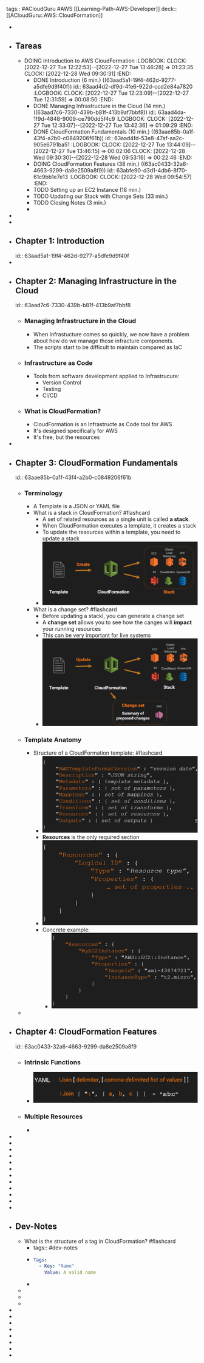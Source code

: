 tags:: #ACloudGuru #AWS [[Learning-Path-AWS-Developer]]
deck:: [[ACloudGuru::AWS::CloudFormation]]

-
- ## Tareas
	- DOING Introduction to AWS CloudFormation
	  :LOGBOOK:
	  CLOCK: [2022-12-27 Tue 12:22:53]--[2022-12-27 Tue 13:46:28] =>  01:23:35
	  CLOCK: [2022-12-28 Wed 09:30:31]
	  :END:
		- DONE Introduction (6 min.) ((63aad5a1-19f4-462d-9277-a5dfe9d9f40f))
		  id:: 63aad4d2-df9d-4fe6-922d-ccd2e84a7820
		  :LOGBOOK:
		  CLOCK: [2022-12-27 Tue 12:23:09]--[2022-12-27 Tue 12:31:59] =>  00:08:50
		  :END:
		- DONE Managing Infrastructure in the Cloud (14 min.) ((63aad7c6-7330-439b-b81f-413b9af7bbf8))
		  id:: 63aad4da-1f9d-4848-9009-ce790dd5f4c9
		  :LOGBOOK:
		  CLOCK: [2022-12-27 Tue 12:33:07]--[2022-12-27 Tue 13:42:36] =>  01:09:29
		  :END:
		- DONE CloudFormation Fundamentals (10 min.) ((63aae85b-0a1f-43f4-a2b0-c0849206f61b))
		  id:: 63aad4fd-53e8-47af-aa2c-905e6791ba51
		  :LOGBOOK:
		  CLOCK: [2022-12-27 Tue 13:44:09]--[2022-12-27 Tue 13:46:15] =>  00:02:06
		  CLOCK: [2022-12-28 Wed 09:30:30]--[2022-12-28 Wed 09:53:16] =>  00:22:46
		  :END:
		- DOING CloudFormation Features (38 min.) ((63ac0433-32a6-4663-9299-da8e2509a8f9))
		  id:: 63abfe90-d3d1-4db6-8f70-61c9bb1e7e13
		  :LOGBOOK:
		  CLOCK: [2022-12-28 Wed 09:54:57]
		  :END:
		- TODO Setting up an EC2 Instance (18 min.)
		- TODO Updating our Stack with Change Sets (33 min.)
		- TODO Closing Notes (3 min.)
		-
-
-
- ## Chapter 1: Introduction
  id:: 63aad5a1-19f4-462d-9277-a5dfe9d9f40f
-
- ## Chapter 2: Managing Infrastructure in the Cloud
  id:: 63aad7c6-7330-439b-b81f-413b9af7bbf8
	- ### Managing Infrastructure in the Cloud
		- When Infrastucture comes so quickly, we now have a problem about how do we manage those infracture components.
		- The scripts start to be difficult to maintain compared as IaC
	- ### Infrastructure as Code
		- Tools from software development applied to Infrastrucure:
			- Version Control
			- Testing
			- CI/CD
	- ### What is CloudFormation?
		- CloudFormation is an Infrastructe as Code tool for AWS
		- It's designed specifically for AWS
		- It's free, but the resources
-
- ## Chapter 3: CloudFormation Fundamentals
  id:: 63aae85b-0a1f-43f4-a2b0-c0849206f61b
	- ### Terminology
		- A Template is a JSON or YAML file
		- What is a stack in CloudFormation? #flashcard
			- A set of related resources as a single unit is called **a stack**.
			- When CloudFormation executes a template, it creates a stack
			- To update the resources within a template, you need to update a stack
			- ![image.png](../assets/image_1672216598727_0.png)
		- What is a change set? #flashcard
			- Before updating a stackl, you can generate a change set
			- A **change set** allows you to see how the canges will **impact** your running resources
			- This can be very important for live systems
			- ![image.png](../assets/image_1672216863091_0.png)
	- ### Template Anatomy
		- Structure of a CloudFormation template: #flashcard
			- ![image.png](../assets/image_1672217056480_0.png)
			- **Resources** is the only required section
			- ![image.png](../assets/image_1672217207454_0.png)
			- Concrete example:
				- ![image.png](../assets/image_1672217311330_0.png)
	-
- ## Chapter 4: CloudFormation Features
  id:: 63ac0433-32a6-4663-9299-da8e2509a8f9
	- ### Intrinsic Functions
		- ![image.png](../assets/image_1672217857675_0.png)
	- ### Multiple Resources
		-
-
-
-
-
-
-
-
-
-
-
-
-
- ## Dev-Notes
	- What is the structure of a tag in CloudFormation? #flashcard
		- tags:: #dev-notes
		- ``` yaml
		  Tags:
		    - Key: "Name"
		      Value: A valid name  
		  ```
		-
	-
	-
	-
-
-
-
-
-
-
-
-